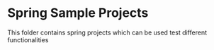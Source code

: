 # Spring Sample Projects
This folder contains spring projects which can be used test different functionalities
